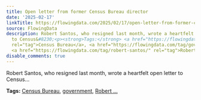 ```yaml
---
title: Open letter from former Census Bureau director
date: '2025-02-17'
linkTitle: https://flowingdata.com/2025/02/17/open-letter-from-former-census-bureau-director/
source: FlowingData
description: Robert Santos, who resigned last month, wrote a heartfelt open letter
  to Census&#8230;<p><strong>Tags:</strong> <a href="https://flowingdata.com/tag/census-bureau/"
  rel="tag">Census Bureau</a>, <a href="https://flowingdata.com/tag/government/" rel="tag">government</a>,
  <a href="https://flowingdata.com/tag/robert-santos/" rel="tag">Robert ...
disable_comments: true
---
```

Robert Santos, who resigned last month, wrote a heartfelt open letter to Census&#8230;<p><strong>Tags:</strong> <a href="https://flowingdata.com/tag/census-bureau/" rel="tag">Census Bureau</a>, <a href="https://flowingdata.com/tag/government/" rel="tag">government</a>, <a href="https://flowingdata.com/tag/robert-santos/" rel="tag">Robert ...